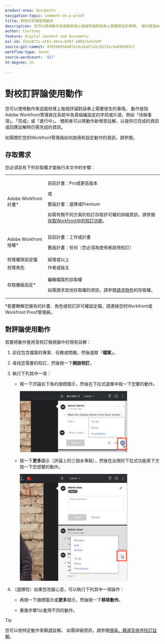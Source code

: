```yaml
---
product-area: documents
navigation-topic: comment-on-a-proof
title: 對校訂評論使用動作
description: 您可以使用動作來追蹤校樣上每個評論對話串上需要發生的事情。 動作是指Adobe Workfront管理員在系統中為貴組織設定的字詞或片語，例如「待辦事項」、「完成」或「進行中」。 稽核者可以將動作新增至註解，以提供已完成的資訊或回應註解時仍需完成的資訊。
author: Courtney
feature: Digital Content and Documents
exl-id: d1ee871c-ef61-44ca-8287-1093c5e5cb97
source-git-commit: 49950895440fec8cebdf12ec81191c6e890383cf
workflow-type: tm+mt
source-wordcount: '427'
ht-degree: 2%

---
```


# 對校訂評論使用動作

您可以使用動作來追蹤校樣上每個評論對話串上需要發生的事情。 動作是指Adobe Workfront管理員在系統中為貴組織設定的字詞或片語，例如「待辦事項」、「完成」或「進行中」。 稽核者可以將動作新增至註解，以提供已完成的資訊或回應註解時仍需完成的資訊。

如需關於您的Workfront管理員如何啟用和設定動作的資訊，請參閱。

## 存取需求

您必須具有下列存取權才能執行本文中的步驟：

<table style="table-layout:auto"> 
 <col> 
 <col> 
 <tbody> 
  <tr> 
   <td role="rowheader">Adobe Workfront計畫*</td> 
   <td> <p>目前計畫：Pro或更高版本</p> <p>或</p> <p>舊版計畫：選擇或Premium</p> <p>如需有關不同方案的校訂存取許可權的詳細資訊，請參閱<a href="/help/quicksilver/administration-and-setup/manage-workfront/configure-proofing/access-to-proofing-functionality.md" class="MCXref xref">存取Workfront中的校訂功能</a>。</p> </td> 
  </tr> 
  <tr> 
   <td role="rowheader">Adobe Workfront授權*</td> 
   <td> <p>目前計畫：工作或計畫</p> <p>舊版計畫：任何（您必須為使用者啟用校訂）</p> </td> 
  </tr> 
  <tr> 
   <td role="rowheader">校樣權限設定檔 </td> 
   <td>經理或以上</td> 
  </tr> 
  <tr> 
   <td role="rowheader">校樣角色</td> 
   <td>作者或版主</td> 
  </tr> 
  <tr> 
   <td role="rowheader">存取層級設定*</td> 
   <td> <p>編輯檔案的存取權</p> <p>如需請求其他存取權的資訊，請參閱<a href="../../../../workfront-basics/grant-and-request-access-to-objects/request-access.md" class="MCXref xref">請求物件</a>的存取權。</p> </td> 
  </tr> 
 </tbody> 
</table>

&#42;若要瞭解您擁有的計畫、角色或校訂許可權設定檔，請連絡您的Workfront或Workfront Proof管理員。

## 對評論使用動作

若要將動作套用至校訂檢視器中的現有註解：

1. 前往包含檔案的專案、任務或問題，然後選取「**檔案**」。
1. 尋找您需要的校訂，然後按一下&#x200B;**開啟校訂**。

1. 執行下列其中一項：

   * 按一下評論右下角的旗標圖示，然後在下拉式選單中按一下您要的動作。

     ![](assets/actions-flag-icon-350x198.png)

   * 按一下&#x200B;**更多**&#x200B;圖示（評論上的三個水準點），然後在出現的下拉式功能表下方按一下您想要的動作。

     ![Actions_on_coments-More_menu.png](assets/actions-on-coments-more-menu-350x347.png)

1. （選擇性）如果您改變心意，可以執行下列其中一項操作：

   * 再按一下旗標圖示或&#x200B;**更多**&#x200B;圖示，然後按一下&#x200B;**移除動作**。

   * 重複步驟1以套用不同的動作。

>[!TIP]
>
>您可以依特定動作來篩選註解。 如需詳細資訊，請參閱[搜尋、篩選及排序校訂註解](../../../../review-and-approve-work/proofing/reviewing-proofs-within-workfront/comment-on-a-proof/search-filter-sort-comments.md)。
